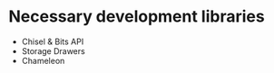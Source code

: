 Necessary development libraries
===============================

* Chisel & Bits API
* Storage Drawers
* Chameleon
